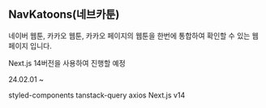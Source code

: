 ## NavKatoons(네브카툰)

네이버 웹툰, 카카오 웹툰, 카카오 페이지의 웹툰을 한번에 통합하여 확인할 수 있는 웹페이지 입니다.

Next.js 14버전을 사용하여 진행할 예정

24.02.01 ~

styled-components
tanstack-query
axios
Next.js v14
